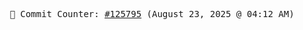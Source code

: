 <p align="center">
    <samp>
        📮 Commit Counter: <a href="https://github.com/Javascript-void0/Javascript-void0/commits/main">#125795</a> (August 23, 2025 @ 04:12 AM)
    </samp>
</p>